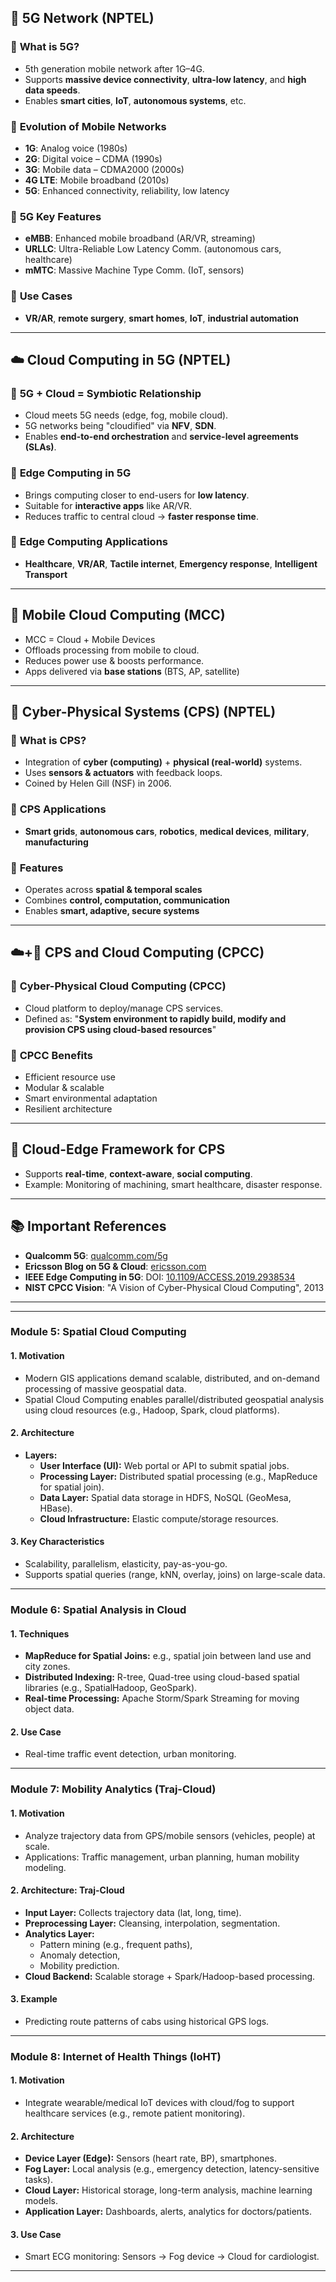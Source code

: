 ## 📶 **5G Network (NPTEL)**

### 🔹 **What is 5G?**
- 5th generation mobile network after 1G–4G.
- Supports **massive device connectivity**, **ultra-low latency**, and **high data speeds**.
- Enables **smart cities**, **IoT**, **autonomous systems**, etc.

### 🔹 **Evolution of Mobile Networks**
- **1G**: Analog voice (1980s)  
- **2G**: Digital voice – CDMA (1990s)  
- **3G**: Mobile data – CDMA2000 (2000s)  
- **4G LTE**: Mobile broadband (2010s)  
- **5G**: Enhanced connectivity, reliability, low latency

### 🔹 **5G Key Features**
- **eMBB**: Enhanced mobile broadband (AR/VR, streaming)
- **URLLC**: Ultra-Reliable Low Latency Comm. (autonomous cars, healthcare)
- **mMTC**: Massive Machine Type Comm. (IoT, sensors)

### 🔹 **Use Cases**
- **VR/AR**, **remote surgery**, **smart homes**, **IoT**, **industrial automation**

---

## ☁️ **Cloud Computing in 5G (NPTEL)**

### 🔹 **5G + Cloud = Symbiotic Relationship**
- Cloud meets 5G needs (edge, fog, mobile cloud).
- 5G networks being "cloudified" via **NFV**, **SDN**.
- Enables **end-to-end orchestration** and **service-level agreements (SLAs)**.

### 🔹 **Edge Computing in 5G**
- Brings computing closer to end-users for **low latency**.
- Suitable for **interactive apps** like AR/VR.
- Reduces traffic to central cloud → **faster response time**.

### 🔹 **Edge Computing Applications**
- **Healthcare**, **VR/AR**, **Tactile internet**, **Emergency response**, **Intelligent Transport**

---

## 📱 **Mobile Cloud Computing (MCC)**

- MCC = Cloud + Mobile Devices
- Offloads processing from mobile to cloud.
- Reduces power use & boosts performance.
- Apps delivered via **base stations** (BTS, AP, satellite)

---

## 🧠 **Cyber-Physical Systems (CPS) (NPTEL)**

### 🔹 **What is CPS?**
- Integration of **cyber (computing)** + **physical (real-world)** systems.
- Uses **sensors & actuators** with feedback loops.
- Coined by Helen Gill (NSF) in 2006.

### 🔹 **CPS Applications**
- **Smart grids**, **autonomous cars**, **robotics**, **medical devices**, **military**, **manufacturing**

### 🔹 **Features**
- Operates across **spatial & temporal scales**
- Combines **control, computation, communication**
- Enables **smart, adaptive, secure systems**

---

## ☁️+🧠 **CPS and Cloud Computing (CPCC)**

### 🔹 **Cyber-Physical Cloud Computing (CPCC)**
- Cloud platform to deploy/manage CPS services.
- Defined as: "**System environment to rapidly build, modify and provision CPS using cloud-based resources**"

### 🔹 **CPCC Benefits**
- Efficient resource use  
- Modular & scalable  
- Smart environmental adaptation  
- Resilient architecture

---

## 🔄 **Cloud-Edge Framework for CPS**
- Supports **real-time**, **context-aware**, **social computing**.
- Example: Monitoring of machining, smart healthcare, disaster response.

---

## 📚 **Important References**
- **Qualcomm 5G**: [qualcomm.com/5g](https://www.qualcomm.com/5g)
- **Ericsson Blog on 5G & Cloud**: [ericsson.com](https://www.ericsson.com/en/blog/2021/2/5g-and-cloud)
- **IEEE Edge Computing in 5G**: DOI: [10.1109/ACCESS.2019.2938534](https://doi.org/10.1109/ACCESS.2019.2938534)
- **NIST CPCC Vision**: "A Vision of Cyber-Physical Cloud Computing", 2013

---
---

### **Module 5: Spatial Cloud Computing**

#### **1. Motivation**
- Modern GIS applications demand scalable, distributed, and on-demand processing of massive geospatial data.
- Spatial Cloud Computing enables parallel/distributed geospatial analysis using cloud resources (e.g., Hadoop, Spark, cloud platforms).

#### **2. Architecture**
- **Layers:**
  - **User Interface (UI):** Web portal or API to submit spatial jobs.
  - **Processing Layer:** Distributed spatial processing (e.g., MapReduce for spatial join).
  - **Data Layer:** Spatial data storage in HDFS, NoSQL (GeoMesa, HBase).
  - **Cloud Infrastructure:** Elastic compute/storage resources.

#### **3. Key Characteristics**
- Scalability, parallelism, elasticity, pay-as-you-go.
- Supports spatial queries (range, kNN, overlay, joins) on large-scale data.

---

### **Module 6: Spatial Analysis in Cloud**

#### **1. Techniques**
- **MapReduce for Spatial Joins:** e.g., spatial join between land use and city zones.
- **Distributed Indexing:** R-tree, Quad-tree using cloud-based spatial libraries (e.g., SpatialHadoop, GeoSpark).
- **Real-time Processing:** Apache Storm/Spark Streaming for moving object data.

#### **2. Use Case**
- Real-time traffic event detection, urban monitoring.

---

### **Module 7: Mobility Analytics (Traj-Cloud)**

#### **1. Motivation**
- Analyze trajectory data from GPS/mobile sensors (vehicles, people) at scale.
- Applications: Traffic management, urban planning, human mobility modeling.

#### **2. Architecture: Traj-Cloud**
- **Input Layer:** Collects trajectory data (lat, long, time).
- **Preprocessing Layer:** Cleansing, interpolation, segmentation.
- **Analytics Layer:** 
  - Pattern mining (e.g., frequent paths),
  - Anomaly detection,
  - Mobility prediction.
- **Cloud Backend:** Scalable storage + Spark/Hadoop-based processing.

#### **3. Example**
- Predicting route patterns of cabs using historical GPS logs.

---

### **Module 8: Internet of Health Things (IoHT)**

#### **1. Motivation**
- Integrate wearable/medical IoT devices with cloud/fog to support healthcare services (e.g., remote patient monitoring).

#### **2. Architecture**
- **Device Layer (Edge):** Sensors (heart rate, BP), smartphones.
- **Fog Layer:** Local analysis (e.g., emergency detection, latency-sensitive tasks).
- **Cloud Layer:** Historical storage, long-term analysis, machine learning models.
- **Application Layer:** Dashboards, alerts, analytics for doctors/patients.

#### **3. Use Case**
- Smart ECG monitoring: Sensors → Fog device → Cloud for cardiologist.

---
